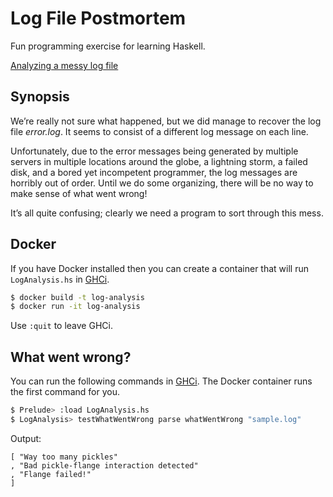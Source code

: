# Log File Postmortem

Fun programming exercise for learning Haskell.

[Analyzing a messy log file][1]

## Synopsis

We’re really not sure what happened, but we did manage to recover
the log file *error.log*. It seems to consist of a different log
message on each line.

Unfortunately, due to the error messages being generated by multiple
servers in multiple locations around the globe, a lightning storm, a
failed disk, and a bored yet incompetent programmer, the log messages
are horribly out of order. Until we do some organizing, there will be
no way to make sense of what went wrong!

It’s all quite confusing; clearly we need a program to sort through
this mess.

## Docker

If you have Docker installed then you can create a container that will run `LogAnalysis.hs` in [GHCi][2].

```bash
$ docker build -t log-analysis
$ docker run -it log-analysis
```

Use `:quit` to leave GHCi.

## What went wrong?

You can run the following commands in [GHCi][2]. The Docker container runs the first command for you.

```bash
$ Prelude> :load LogAnalysis.hs
$ LogAnalysis> testWhatWentWrong parse whatWentWrong "sample.log"
```

Output:

```
[ "Way too many pickles"
, "Bad pickle-flange interaction detected"
, "Flange failed!"
]
```

[1]: http://www.cis.upenn.edu/~cis194/spring13/hw/02-ADTs.pdf	"Source"
[2]: https://downloads.haskell.org/~ghc/latest/docs/html/users_guide/ghci.html	"User Guide"

